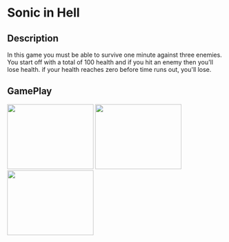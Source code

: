 <H1>Sonic in Hell</H1>
<H2>Description</H2>
<p> In this game you must be able to survive one minute against three enemies. You start off with a total of 100 health and if you hit an enemy then you'll lose health. if your health reaches zero before time runs out, you'll lose.</p>
<H2>GamePlay</H2>
<img src="https://github.com/nraml3281/pyGameProject/blob/master/SonicInHell/title%20screen.PNG" width="200"  height="150">
<img src="https://github.com/nraml3281/pyGameProject/blob/master/SonicInHell/gameplay.PNG" width="200"  height="150">
<img src="https://github.com/nraml3281/pyGameProject/blob/master/SonicInHell/ending.PNG" width="200"  height="150">
